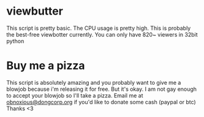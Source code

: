 viewbutter
==========

This script is pretty basic.
The CPU usage is pretty high. This is probably the best-free viewbotter currently.
You can only have 820~ viewers in 32bit python

Buy me a pizza
==============

This script is absolutely amazing and you probably want to give me a blowjob because i'm releasing it for free.
But it's okay. I am not gay enough to accept your blowjob so I'll take a pizza.
Email me at obnoxious@dongcorp.org if you'd like to donate some cash (paypal or btc)
Thanks <3